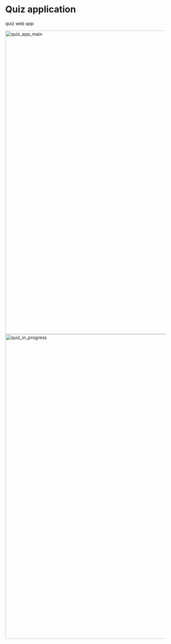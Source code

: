 # Quiz application
quiz web app

<img width="953" alt="quiz_app_main" src="https://user-images.githubusercontent.com/77678424/180502262-15f345c5-d244-40d8-982b-e82a05822acf.png">
<img width="957" alt="quiz_in_progress" src="https://user-images.githubusercontent.com/77678424/180502264-7837a85d-8c1f-43fe-ace1-74340e5ec027.png">
